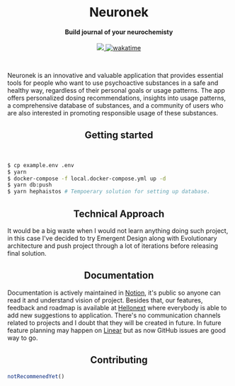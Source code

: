 <h1 align="center">Neuronek</h1>

<p align="center">
  <b>Build journal of your neurochemisty</b>
  <br><br>
  <a href="https://codecov.io/gh/keinsell/neuronek" > 
  <img src="https://codecov.io/gh/keinsell/neuronek/branch/main/graph/badge.svg?token=RCgwN04Ije"/> 
  </a>
    <a href="https://wakatime.com/badge/user/13a02f4d-34c9-45f7-95ee-bf9d66b139fb/project/69d00351-b8a4-4431-a21e-798846120e57"><img src="https://wakatime.com/badge/user/13a02f4d-34c9-45f7-95ee-bf9d66b139fb/project/69d00351-b8a4-4431-a21e-798846120e57.svg" alt="wakatime"></a>
</p>

<br>

Neuronek is an innovative and valuable application that provides essential tools for people who want to use psychoactive substances in a safe and healthy way, regardless of their personal goals or usage patterns. The app offers personalized dosing recommendations, insights into usage patterns, a comprehensive database of substances, and a community of users who are also interested in promoting responsible usage of these substances.

<h2 align="center">Getting started</h2>

<br>

```bash
$ cp example.env .env
$ yarn
$ docker-compose -f local.docker-compose.yml up -d
$ yarn db:push
$ yarn hephaistos # Tempoerary solution for setting up database.
```

<h2 align="center">Technical Approach</h2>

It would be a big waste when I would not learn anything doing such project, in this case I've decided to try Emergent Design along with Evolutionary architecture and push project through a lot of iterations before releasing final solution.

<h2 align="center">Documentation</h2>

Documentation is actively maintained in [Notion](https://www.notion.so/neuronek/invite/3893a7eb16843e642e0155a1119216a84b343d3b), it's public so anyone can read it and understand vision of project. Besides that, our features, feedback and roadmap is available at [Hellonext](https://neuronek.hellonext.co/) where everybody is able to add new suggestions to application. There's no communication channels related to projects and I doubt that they will be created in future. In future feature planning may happen on [Linear](https://linear.app/neuronek) but as now GitHub issues are good way to go.

<h2 align="center">Contributing</h2>

```js
notRecommenedYet()
```

